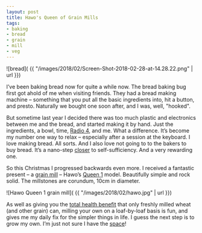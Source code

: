 ```yaml
---
layout: post
title: Hawo's Queen of Grain Mills
tags:
- baking
- bread
- grain
- mill
- veg
---
```


![bread]( {{ "/images/2018/02/Screen-Shot-2018-02-28-at-14.28.22.png" | url }})

I’ve been baking bread now for quite a while now. The bread baking bug first got ahold of me when visiting friends. They had a bread making machine – something that you put all the basic ingredients into, hit a button, and presto. Naturally we bought one soon after, and I was, well, "hooked".

But sometime last year I decided there was too much plastic and electronics between me and the bread, and started making it by hand. Just the ingredients, a bowl, time, [Radio 4](http://www.bbc.co.uk/radio4/), and me. What a difference. It’s become my number one way to relax – especially after a session at the keyboard. I love making bread. All sorts. And I also love not going to to the bakers to buy bread. It’s a nano-step [closer](/blog/posts/2003/01/20/a-new-year-and-a-new-approach/) to self-sufficiency. And a very rewarding one.

So this Christmas I progressed backwards even more. I received a fantastic present – a [grain mill](/~dj/2004/01/GrainMill.jpg) – Hawo’s [Queen 1](http://www.hawos.de/pages/engl/muhl8a.htm) model. Beautifully simple and rock solid. The millstones are corundum, 10cm in diameter.

![Hawo Queen 1 grain mill]( {{ "/images/2018/02/hawo.jpg" | url }})

As well as giving you the [total health benefit](http://www.hawos.de/engl/alles2.htm) that only freshly milled wheat (and other grain) can, milling your own on a loaf-by-loaf basis is fun, and gives me my daily fix for the simpler things in life. I guess the next step is to grow my own. I’m just not sure I have the [space](/~dj/2003/09/vegplot.jpg)!


